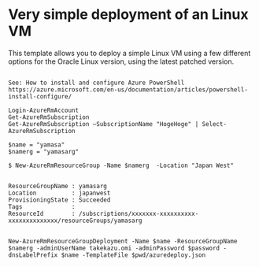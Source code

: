 # Very simple deployment of an Linux VM

This template allows you to deploy a simple Linux VM using a few different options for the Oracle Linux version, using the latest patched version.


````

See: How to install and configure Azure PowerShell https://azure.microsoft.com/en-us/documentation/articles/powershell-install-configure/

Login-AzureRmAccount
Get-AzureRmSubscription
Get-AzureRmSubscription –SubscriptionName "HogeHoge" | Select-AzureRmSubscription

$name = "yamasa"
$namerg = "yamasarg"

$ New-AzureRmResourceGroup -Name $namerg  -Location "Japan West"


ResourceGroupName : yamasarg
Location          : japanwest
ProvisioningState : Succeeded
Tags              :
ResourceId        : /subscriptions/xxxxxxx-xxxxxxxxxx-xxxxxxxxxxxxxx/resourceGroups/yamasarg


New-AzureRmResourceGroupDeployment -Name $name -ResourceGroupName $namerg -adminUserName takekazu.omi -adminPassword $password -dnsLabelPrefix $name -TemplateFile $pwd/azuredeploy.json

````

